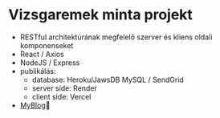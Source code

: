 # Vizsgaremek minta projekt

- RESTful architektúrának megfelelő szerver és kliens oldali komponenseket
- React / Axios
- NodeJS / Express
- publikálás: 
    - database: Heroku/JawsDB MySQL / SendGrid
    - server side: Render
    - client side: Vercel
- [MyBlog](https://my-blog-client-six.vercel.app/)🚀
